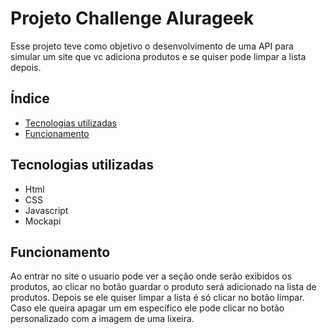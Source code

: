 # Projeto Challenge Alurageek

Esse projeto teve como objetivo o desenvolvimento de uma API para simular um site que vc adiciona produtos e se quiser pode limpar a lista depois.

## Índice
* [Tecnologias utilizadas](#tecnologias-utilizadas)
* [Funcionamento](#funcionamento)


## Tecnologias utilizadas
- Html
- CSS
- Javascript
- Mockapi

## Funcionamento

Ao entrar no site o usuario pode ver a seção onde serão exibidos os produtos, ao clicar no botão guardar o produto será adicionado na lista de produtos. Depois se ele quiser limpar a lista é só clicar no botão limpar. Caso ele queira apagar um em específico ele pode clicar no botão personalizado com a imagem de uma lixeira.
